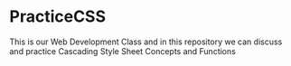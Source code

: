 # PracticeCSS
This is our Web Development Class and in this repository we can discuss and practice Cascading Style Sheet Concepts and Functions 
